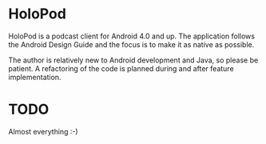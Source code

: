 HoloPod
=======

HoloPod is a podcast client for Android 4.0 and up. 
The application follows the Android Design Guide and the focus is to make it as native as possible.

The author is relatively new to Android development and Java, so please be patient. A refactoring of the code is planned during and after feature implementation.

TODO
====
Almost everything :-)
